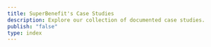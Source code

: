 ```yaml
---
title: SuperBenefit's Case Studies
description: Explore our collection of documented case studies.
publish: "false"
type: index
---
```


